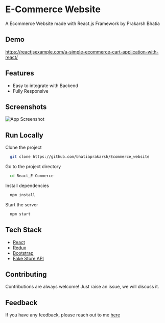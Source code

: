 # E-Commerce Website

A Ecommerce Website made with React.js Framework by Prakarsh Bhatia


## Demo

https://reactjsexample.com/a-simple-ecommerce-cart-application-with-react/

## Features

- Easy to integrate with Backend
- Fully Responsive


## Screenshots

![App Screenshot](E:\React_E-Commerce\public\ss02.png)



## Run Locally

Clone the project

```bash
  git clone https://github.com/bhatiaprakarsh/Ecommerce_website
```

Go to the project directory

```bash
  cd React_E-Commerce
```

Install dependencies

```bash
  npm install
```

Start the server

```bash
  npm start
```



## Tech Stack

* [React](https://reactjs.org/)
* [Redux](https://redux.js.org/)
* [Bootstrap](https://getbootstrap.com/)
* [Fake Store API](https://fakestoreapi.com/)

## Contributing

Contributions are always welcome!
Just raise an issue, we will discuss it.


## Feedback

If you have any feedback, please reach out to me [here](https://ssahibsingh.github.io/#contact)



